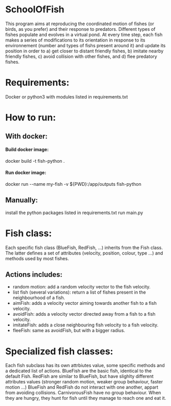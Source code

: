 # SchoolOfFish

This program aims at reproducing the coordinated motion of fishes (or birds, as you prefer) and their response to predators.
Different types of fishes populate and evolves in a virtual pond.
At every time step, each fish makes a series of modifications to its orientation in response to its environnement (number and types of fishs present around it) and update its position in order to a) get closer to distant friendly fishes, b) imitate nearby friendly fishes, c) avoid collision with other fishes, and d) flee predatory fishes.


# Requirements:

Docker or python3 with modules listed in requirements.txt

# How to run:

## With docker:

#### Build docker image:
docker build -t fish-python .

#### Run docker image:
docker run --name my-fish -v ${PWD}:/app/outputs fish-python

## Manually:

install the python packages listed in requirements.txt
run main.py



# Fish class:
Each specific fish class (BlueFish, RedFish, ...) inherits from the Fish class. The latter defines a set of attributes (velocity, position, colour, type ...) and methods used by most fishes.

## Actions includes:
- random motion: add a random velocity vector to the fish velocity.
- list fish (several variations): return a list of fishes present in the neighbourhood of a fish.
- aimFish: adds a velocity vector aiming towards another fish to a fish velocity.
- avoidFish: adds a velocity vector directed away from a fish to a fish velocity.
- imitateFish: adds a close neighbouring fish velocity to a fish velocity.
- fleeFish: same as avoidFish, but with a bigger radius.

# Specialized fish classes:
Each fish subclass has its own attrbiutes value, some specific methods and a dedicated list of actions.
BlueFish are the basic fish, identical to the default Fish.
RedFish are similar to BlueFish, but have slighlty different attributes values (stronger random motion, weaker group behaviour, faster motion ...)
BlueFish and RedFish do not interact with one another, appart from avoiding collisions.
CarnivorousFish have no group behaviour. When they are hungry, they hunt for fish until they manage to reach one and eat it.
